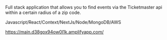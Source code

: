 Full stack application that allows you to find events via the Ticketmaster api within a certain radius of a zip code.  

Javascript/React/Context/NextJs/Node/MongoDB/AWS

https://main.d38gox94ow0l1k.amplifyapp.com/
